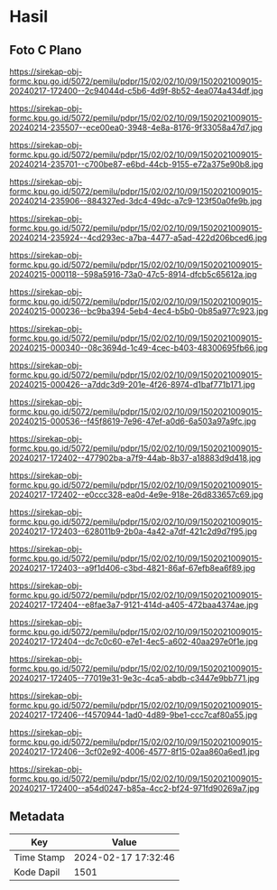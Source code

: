 # Hasil

## Foto C Plano

https://sirekap-obj-formc.kpu.go.id/5072/pemilu/pdpr/15/02/02/10/09/1502021009015-20240217-172400--2c94044d-c5b6-4d9f-8b52-4ea074a434df.jpg

https://sirekap-obj-formc.kpu.go.id/5072/pemilu/pdpr/15/02/02/10/09/1502021009015-20240214-235507--ece00ea0-3948-4e8a-8176-9f33058a47d7.jpg

https://sirekap-obj-formc.kpu.go.id/5072/pemilu/pdpr/15/02/02/10/09/1502021009015-20240214-235701--c700be87-e6bd-44cb-9155-e72a375e90b8.jpg

https://sirekap-obj-formc.kpu.go.id/5072/pemilu/pdpr/15/02/02/10/09/1502021009015-20240214-235906--884327ed-3dc4-49dc-a7c9-123f50a0fe9b.jpg

https://sirekap-obj-formc.kpu.go.id/5072/pemilu/pdpr/15/02/02/10/09/1502021009015-20240214-235924--4cd293ec-a7ba-4477-a5ad-422d206bced6.jpg

https://sirekap-obj-formc.kpu.go.id/5072/pemilu/pdpr/15/02/02/10/09/1502021009015-20240215-000118--598a5916-73a0-47c5-8914-dfcb5c65612a.jpg

https://sirekap-obj-formc.kpu.go.id/5072/pemilu/pdpr/15/02/02/10/09/1502021009015-20240215-000236--bc9ba394-5eb4-4ec4-b5b0-0b85a977c923.jpg

https://sirekap-obj-formc.kpu.go.id/5072/pemilu/pdpr/15/02/02/10/09/1502021009015-20240215-000340--08c3694d-1c49-4cec-b403-48300695fb66.jpg

https://sirekap-obj-formc.kpu.go.id/5072/pemilu/pdpr/15/02/02/10/09/1502021009015-20240215-000426--a7ddc3d9-201e-4f26-8974-d1baf771b171.jpg

https://sirekap-obj-formc.kpu.go.id/5072/pemilu/pdpr/15/02/02/10/09/1502021009015-20240215-000536--f45f8619-7e96-47ef-a0d6-6a503a97a9fc.jpg

https://sirekap-obj-formc.kpu.go.id/5072/pemilu/pdpr/15/02/02/10/09/1502021009015-20240217-172402--477902ba-a7f9-44ab-8b37-a18883d9d418.jpg

https://sirekap-obj-formc.kpu.go.id/5072/pemilu/pdpr/15/02/02/10/09/1502021009015-20240217-172402--e0ccc328-ea0d-4e9e-918e-26d833657c69.jpg

https://sirekap-obj-formc.kpu.go.id/5072/pemilu/pdpr/15/02/02/10/09/1502021009015-20240217-172403--628011b9-2b0a-4a42-a7df-421c2d9d7f95.jpg

https://sirekap-obj-formc.kpu.go.id/5072/pemilu/pdpr/15/02/02/10/09/1502021009015-20240217-172403--a9f1d406-c3bd-4821-86af-67efb8ea6f89.jpg

https://sirekap-obj-formc.kpu.go.id/5072/pemilu/pdpr/15/02/02/10/09/1502021009015-20240217-172404--e8fae3a7-9121-414d-a405-472baa4374ae.jpg

https://sirekap-obj-formc.kpu.go.id/5072/pemilu/pdpr/15/02/02/10/09/1502021009015-20240217-172404--dc7c0c60-e7e1-4ec5-a602-40aa297e0f1e.jpg

https://sirekap-obj-formc.kpu.go.id/5072/pemilu/pdpr/15/02/02/10/09/1502021009015-20240217-172405--77019e31-9e3c-4ca5-abdb-c3447e9bb771.jpg

https://sirekap-obj-formc.kpu.go.id/5072/pemilu/pdpr/15/02/02/10/09/1502021009015-20240217-172406--f4570944-1ad0-4d89-9be1-ccc7caf80a55.jpg

https://sirekap-obj-formc.kpu.go.id/5072/pemilu/pdpr/15/02/02/10/09/1502021009015-20240217-172406--3cf02e92-4006-4577-8f15-02aa860a6ed1.jpg

https://sirekap-obj-formc.kpu.go.id/5072/pemilu/pdpr/15/02/02/10/09/1502021009015-20240217-172400--a54d0247-b85a-4cc2-bf24-971fd90269a7.jpg


## Metadata

| Key        | Value               |
| ---------- | ------------------- |
| Time Stamp | 2024-02-17 17:32:46 |
| Kode Dapil | 1501                |



